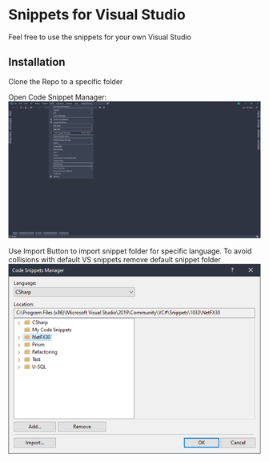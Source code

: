 # Snippets for Visual Studio

Feel free to use the snippets for your own Visual Studio

## Installation

Clone the Repo to a specific folder

Open Code Snippet Manager: <br>
![Open Visual Studio -> Tools -> Code Snippet Manager](./images/code_snippet_manager.png)

Use Import Button to import snippet folder for specific language. To avoid collisions with default VS snippets remove default snippet folder <br>
![Open Visual Studio -> Tools -> Code Snippet Manager](./images/code_snippet_manager_window.png)
